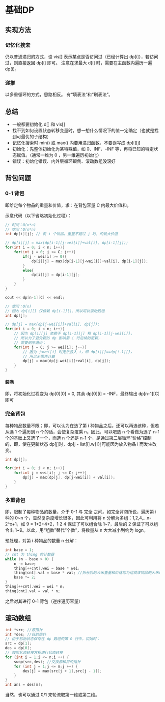 # 基础DP

## 实现方法

### 记忆化搜索

仍以普通递归的方式，设 vis[] 表示某点是否访问过（已经计算出 dp[i]），若访问过，则直接返回 dp[i] 即可。
注意在求最大 d[i] 时，需要在主函数内遍历一遍 dp(i)。

### 递推

以多重循环的方式，思路相反。
有“填表法”和“刷表法”。

## 总结

* 一般都要初始化 d[] 和 vis[]
* 找不到如何设置状态转移变量时，想一想什么情况下的值一定确定（也就是找到可最优的子结构）
* 记忆化搜索时 min() 或 max() 内要用递归函数，不要误写成 dp[i][j]
* 初始化：先整体初始化为某特殊值，如 0、INF、-INF 等，再将已知的特定状态赋值。（通常一维为 0 ，另一维遍历初始化）
* 错误：初始化错误、内外层循环颠倒、滚动数组没滚好

## 背包问题

### 0-1 背包

即给定每个物品的重量和价值，求：在背包容量 C 内最大价值和。

示意代码（以下省略初始化过程）：
```C++
// 时间：O(n*n)
// 空间：O(n*n)
int dp[i][j]; // 前 i 个物品，重量不超过 j 时，的最大价值

// dp[i][j] = max(dp[i-1][j-wei[i]]+val[i], dp[i-1][j]);
for(int i = 0; i < n; i++){
    for(int j = 0; j <= C; j++){
        if(j - wei[i] >= 0){
            dp[i][j] = max(dp[i-1][j-wei[i]]+val[i], dp[i-1][j]);
        }
        else{
            dp[i][j] = dp[i-1][j];
        }
    }
}

cout << dp[n-1][C] << endl;
```
```C++
// 空间：O(n)
// 因为 dp[i][] 仅依赖 dp[i-1][]，所以可以滚动数组
int dp[j];

// dp[j] = max(dp[j-wei[i]]+val[i], dp[j]);
for(int i = 0; i < n; i++){
    // 因为 dp[i][j] 依赖于 dp[i-1][j] 和 dp[i-1][j-wei[i]]，
    // 所以为了避免新的 dp 影响第 i 行后续的更新，
    // 需要倒序遍历：
    for(int j = C; j >= wei[i]; j--){
        // 因为 j<wei[i] 时无法放入 i，即 dp[i][]==dp[i-1][]，
        // 所以无需再计算
        dp[j] = max(dp[j-wei[i]]+val[i], dp[j]);
    }
}
```

#### 装满

即，将初始化过程变为 dp[0][0] = 0, 其余 dp[0][i] = -INF，最终输出 dp[n-1][C] 即可

### 完全背包

每种物品数量不限；即，可以认为在选了第 i 种物品之后，还可以再选该种，但若从选 1 个遍历到 n 个的话，会使复杂度乘 n，因此，可以吧选 n 个看做为选了 n-1 个的基础上又选了一个，而选 n 个还是 n-1 个，是通过第二层循环“价格”控制的，即，使在更新状态 dp[j]时，dp[j - list[i].w] 时可能因为放入物品 i 而发生改变。

```C++
int dp[j];

for(int i = 0; i < n; i++){
    for(int j = wei[i]; j <= C; j++){
        dp[j] = max(dp[j], dp[j-wei[i]] + val[i]);
    }
}
```

### 多重背包

即，限制了每种物品的数量，介于 0-1 与 完全 之间。如完全背包所说，遍历第 i 种的 0~n 个，显然复杂度增长很多，因此可利用将 n 分解为多组：1,2,4,...n-2^x+1，如 9 = 1+2+4+2，1 2 4 保证了可以组合除 1~7，最后的 2 保证了可以组合出 1~9。以此，用“组数”替代“个数”，将数量从 n 大大减小到约为 logn。   

预处理，对第 i 种物品的数量 n 分解：
```C++
int base = 1;
// cnt 为 thing 的计数器
while (n - base > 0) {
    n -= base;
    thing[++cnt].wei = base * wei;
    thing[cnt].val = base * val; //拆分后的大米重量和价格均为组成该物品的大米的重量价格和 
    base *= 2;
}
thing[++cnt].wei = wei * n;
thing[cnt].val = val * n;
```

之后对其进行 0-1 背包（逆序遍历容量）

## 滚动数组

```C++
int *src; //源指针   
int *des; //目的指针 
// 由于初始状态保存在 dp 数组的第 0 行中，初始时：
src = dp[1];
des = dp[0];
// 按照状态转移方程进行状态转移   
for (int i = 1;i <= n;i ++) { 
    swap(src,des); //交换源和目的指针 
    for (int j = 1;j <= m;j ++) { 
        des[j] = max(src[j + 1],src[j - 1]); 
    } 
}   
int ans = des[m];
```

当然，也可以通过 0/1 来轮流取第一维或第二维。